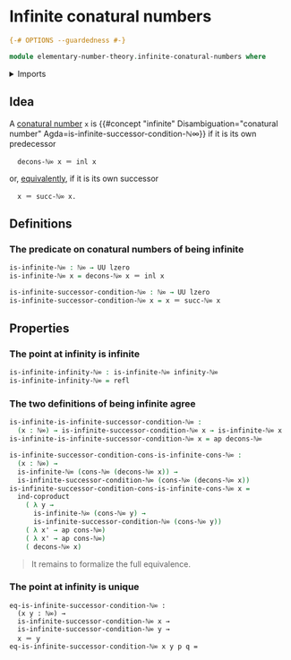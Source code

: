 # Infinite conatural numbers

```agda
{-# OPTIONS --guardedness #-}

module elementary-number-theory.infinite-conatural-numbers where
```

<details><summary>Imports</summary>

```agda
open import elementary-number-theory.conatural-numbers

open import foundation.action-on-identifications-functions
open import foundation.coproduct-types
open import foundation.universe-levels

open import foundation-core.identity-types
```

</details>

## Idea

A [conatural number](elementary-number-theory.conatural-numbers.md) `x` is
{{#concept "infinite" Disambiguation="conatural number" Agda=is-infinite-successor-condition-ℕ∞}}
if it is its own predecessor

```text
  decons-ℕ∞ x ＝ inl x
```

or, [equivalently](foundation-core.equivalences.md), if it is its own successor

```text
  x ＝ succ-ℕ∞ x.
```

## Definitions

### The predicate on conatural numbers of being infinite

```agda
is-infinite-ℕ∞ : ℕ∞ → UU lzero
is-infinite-ℕ∞ x = decons-ℕ∞ x ＝ inl x

is-infinite-successor-condition-ℕ∞ : ℕ∞ → UU lzero
is-infinite-successor-condition-ℕ∞ x = x ＝ succ-ℕ∞ x
```

## Properties

### The point at infinity is infinite

```agda
is-infinite-infinity-ℕ∞ : is-infinite-ℕ∞ infinity-ℕ∞
is-infinite-infinity-ℕ∞ = refl
```

### The two definitions of being infinite agree

```agda
is-infinite-is-infinite-successor-condition-ℕ∞ :
  (x : ℕ∞) → is-infinite-successor-condition-ℕ∞ x → is-infinite-ℕ∞ x
is-infinite-is-infinite-successor-condition-ℕ∞ x = ap decons-ℕ∞

is-infinite-successor-condition-cons-is-infinite-cons-ℕ∞ :
  (x : ℕ∞) →
  is-infinite-ℕ∞ (cons-ℕ∞ (decons-ℕ∞ x)) →
  is-infinite-successor-condition-ℕ∞ (cons-ℕ∞ (decons-ℕ∞ x))
is-infinite-successor-condition-cons-is-infinite-cons-ℕ∞ x =
  ind-coproduct
    ( λ y →
      is-infinite-ℕ∞ (cons-ℕ∞ y) →
      is-infinite-successor-condition-ℕ∞ (cons-ℕ∞ y))
    ( λ x' → ap cons-ℕ∞)
    ( λ x' → ap cons-ℕ∞)
    ( decons-ℕ∞ x)
```

> It remains to formalize the full equivalence.

### The point at infinity is unique

```text
eq-is-infinite-successor-condition-ℕ∞ :
  (x y : ℕ∞) →
  is-infinite-successor-condition-ℕ∞ x →
  is-infinite-successor-condition-ℕ∞ y →
  x ＝ y
eq-is-infinite-successor-condition-ℕ∞ x y p q =
```
